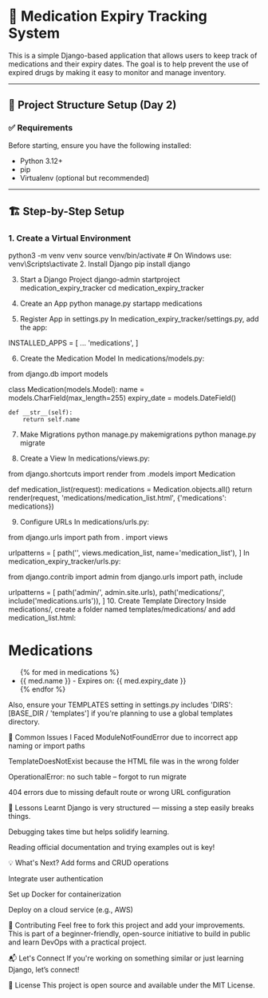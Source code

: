 # 💊 Medication Expiry Tracking System

This is a simple Django-based application that allows users to keep track of medications and their expiry dates. The goal is to help prevent the use of expired drugs by making it easy to monitor and manage inventory.

---

## 📁 Project Structure Setup (Day 2)

### ✅ Requirements

Before starting, ensure you have the following installed:

- Python 3.12+
- pip
- Virtualenv (optional but recommended)

---

## 🏗️ Step-by-Step Setup

### 1. Create a Virtual Environment

python3 -m venv venv
source venv/bin/activate  # On Windows use: venv\Scripts\activate
2. Install Django
pip install django

3. Start a Django Project
django-admin startproject medication_expiry_tracker
cd medication_expiry_tracker

4. Create an App
python manage.py startapp medications

5. Register App in settings.py
In medication_expiry_tracker/settings.py, add the app:

INSTALLED_APPS = [
    ...
    'medications',
]

6. Create the Medication Model
In medications/models.py:

from django.db import models

class Medication(models.Model):
    name = models.CharField(max_length=255)
    expiry_date = models.DateField()

    def __str__(self):
        return self.name

7. Make Migrations
python manage.py makemigrations
python manage.py migrate

8. Create a View
In medications/views.py:

from django.shortcuts import render
from .models import Medication

def medication_list(request):
    medications = Medication.objects.all()
    return render(request, 'medications/medication_list.html', {'medications': medications})

9. Configure URLs
In medications/urls.py:

from django.urls import path
from . import views

urlpatterns = [
    path('', views.medication_list, name='medication_list'),
]
In medication_expiry_tracker/urls.py:

from django.contrib import admin
from django.urls import path, include

urlpatterns = [
    path('admin/', admin.site.urls),
    path('medications/', include('medications.urls')),
]
10. Create Template Directory
Inside medications/, create a folder named templates/medications/ and add medication_list.html:

<!-- medications/templates/medications/medication_list.html -->
<!DOCTYPE html>
<html>
<head>
    <title>Medication List</title>
</head>
<body>
    <h1>Medications</h1>
    <ul>
        {% for med in medications %}
            <li>{{ med.name }} - Expires on: {{ med.expiry_date }}</li>
        {% endfor %}
    </ul>
</body>
</html>
Also, ensure your TEMPLATES setting in settings.py includes 'DIRS': [BASE_DIR / 'templates'] if you're planning to use a global templates directory.

🐞 Common Issues I Faced
ModuleNotFoundError due to incorrect app naming or import paths

TemplateDoesNotExist because the HTML file was in the wrong folder

OperationalError: no such table – forgot to run migrate

404 errors due to missing default route or wrong URL configuration

🧠 Lessons Learnt
Django is very structured — missing a step easily breaks things.

Debugging takes time but helps solidify learning.

Reading official documentation and trying examples out is key!

💡 What's Next?
Add forms and CRUD operations

Integrate user authentication

Set up Docker for containerization

Deploy on a cloud service (e.g., AWS)

🤝 Contributing
Feel free to fork this project and add your improvements. This is part of a beginner-friendly, open-source initiative to build in public and learn DevOps with a practical project.

📬 Let's Connect
If you're working on something similar or just learning Django, let’s connect!

🔖 License
This project is open source and available under the MIT License.
